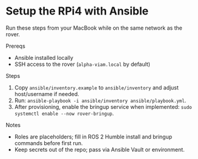 # Setup the RPi4 with Ansible

Run these steps from your MacBook while on the same network as the rover.

Prereqs

- Ansible installed locally
- SSH access to the rover (`alpha-viam.local` by default)

Steps

1. Copy `ansible/inventory.example` to `ansible/inventory` and adjust host/username if needed.
2. Run: `ansible-playbook -i ansible/inventory ansible/playbook.yml`.
3. After provisioning, enable the bringup service when implemented: `sudo systemctl enable --now rover-bringup`.

Notes

- Roles are placeholders; fill in ROS 2 Humble install and bringup commands before first run.
- Keep secrets out of the repo; pass via Ansible Vault or environment.

